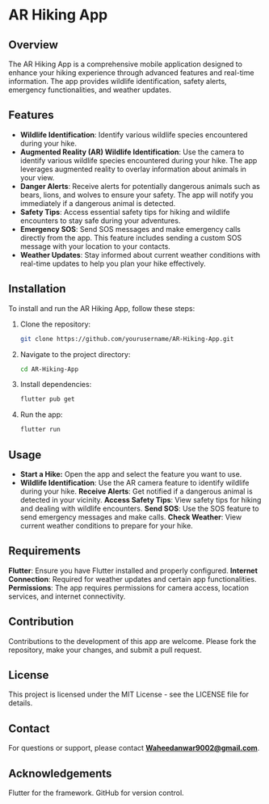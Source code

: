 # AR Hiking App

## Overview
The AR Hiking App is a comprehensive mobile application designed to enhance your hiking experience through advanced features and real-time information. The app provides wildlife identification, safety alerts, emergency functionalities, and weather updates.

## Features
- **Wildlife Identification**: Identify various wildlife species encountered during your hike.
- **Augmented Reality (AR) Wildlife Identification**: Use the camera to identify various wildlife species encountered during your hike. The app leverages augmented reality to overlay information about animals in your view.
- **Danger Alerts**: Receive alerts for potentially dangerous animals such as bears, lions, and wolves to ensure your safety. The app will notify you immediately if a dangerous animal is detected.
- **Safety Tips**: Access essential safety tips for hiking and wildlife encounters to stay safe during your adventures.
- **Emergency SOS**: Send SOS messages and make emergency calls directly from the app. This feature includes sending a custom SOS message with your location to your contacts.
- **Weather Updates**: Stay informed about current weather conditions with real-time updates to help you plan your hike effectively.

## Installation
To install and run the AR Hiking App, follow these steps:

1. Clone the repository:
   ```bash
   git clone https://github.com/yourusername/AR-Hiking-App.git
   
2. Navigate to the project directory:
   ```bash 
   cd AR-Hiking-App

3. Install dependencies:
   ```bash
   flutter pub get

4. Run the app:
   ```bash
   flutter run

## Usage

- **Start a Hike:** Open the app and select the feature you want to use.
- **Wildlife Identification**: Use the AR camera feature to identify wildlife during your hike.
**Receive Alerts**: Get notified if a dangerous animal is detected in your vicinity.
**Access Safety Tips**: View safety tips for hiking and dealing with wildlife encounters.
**Send SOS**: Use the SOS feature to send emergency messages and make calls.
**Check Weather**: View current weather conditions to prepare for your hike.
  
## Requirements
**Flutter**: Ensure you have Flutter installed and properly configured.
**Internet Connection**: Required for weather updates and certain app functionalities.
**Permissions**: The app requires permissions for camera access, location services, and internet connectivity.

## Contribution
Contributions to the development of this app are welcome. Please fork the repository, make your changes, and submit a pull request.

## License
This project is licensed under the MIT License - see the LICENSE file for details.

## Contact
For questions or support, please contact **Waheedanwar9002@gmail.com**.

## Acknowledgements
Flutter for the framework.
GitHub for version control.   
